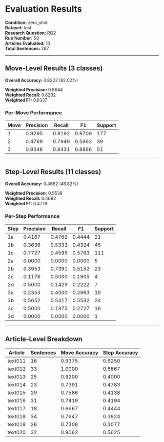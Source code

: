# Evaluation Results

**Condition:** zero_shot  
**Dataset:** test  
**Research Question:** RQ2  
**Run Number:** 59  
**Articles Evaluated:** 10  
**Total Sentences:** 267  

---

## Move-Level Results (3 classes)

**Overall Accuracy:** 0.8202 (82.02%)  

**Weighted Precision:** 0.8644  
**Weighted Recall:** 0.8202  
**Weighted F1:** 0.8337  

### Per-Move Performance

| Move | Precision | Recall | F1 | Support |
|------|-----------|--------|----|---------|
| 1 | 0.9295 | 0.8192 | 0.8709 | 177 |
| 2 | 0.4769 | 0.7949 | 0.5962 | 39 |
| 3 | 0.9348 | 0.8431 | 0.8866 | 51 |

---

## Step-Level Results (11 classes)

**Overall Accuracy:** 0.4682 (46.82%)  

**Weighted Precision:** 0.5538  
**Weighted Recall:** 0.4682  
**Weighted F1:** 0.4776  

### Per-Step Performance

| Step | Precision | Recall | F1 | Support |
|------|-----------|--------|----|---------|
| 1a | 0.4167 | 0.4762 | 0.4444 | 21 |
| 1b | 0.3636 | 0.5333 | 0.4324 | 45 |
| 1c | 0.7727 | 0.4595 | 0.5763 | 111 |
| 2a | 0.0000 | 0.0000 | 0.0000 | 5 |
| 2b | 0.3953 | 0.7391 | 0.5152 | 23 |
| 2c | 0.1176 | 0.5000 | 0.1905 | 4 |
| 2d | 0.5000 | 0.1429 | 0.2222 | 7 |
| 3a | 0.2353 | 0.4000 | 0.2963 | 10 |
| 3b | 0.5652 | 0.5417 | 0.5532 | 24 |
| 3c | 0.5000 | 0.1875 | 0.2727 | 16 |
| 3d | 0.0000 | 0.0000 | 0.0000 | 1 |

---

## Article-Level Breakdown

| Article | Sentences | Move Accuracy | Step Accuracy |
|---------|-----------|---------------|---------------|
| text011 | 16 | 0.9375 | 0.6250 |
| text012 | 33 | 1.0000 | 0.6667 |
| text013 | 25 | 0.9200 | 0.4000 |
| text014 | 23 | 0.7391 | 0.4783 |
| text015 | 29 | 0.7586 | 0.4138 |
| text016 | 31 | 0.7419 | 0.4194 |
| text017 | 18 | 0.6667 | 0.4444 |
| text018 | 34 | 0.7647 | 0.3824 |
| text019 | 26 | 0.7308 | 0.3077 |
| text020 | 32 | 0.9062 | 0.5625 |
